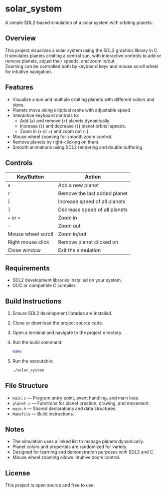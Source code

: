 # solar_system

A simple SDL2-based simulation of a solar system with orbiting planets.

## Overview

This project visualizes a solar system using the SDL2 graphics library in C.  
It simulates planets orbiting a central sun, with interactive controls to add or remove planets, adjust their speeds, and zoom in/out.  
Zooming can be controlled both by keyboard keys and mouse scroll wheel for intuitive navigation.

## Features

- Visualize a sun and multiple orbiting planets with different colors and sizes.
- Planets move along elliptical orbits with adjustable speed.
- Interactive keyboard controls to:
  - Add (`a`) and remove (`r`) planets dynamically.
  - Increase (`[`) and decrease (`]`) planet orbital speeds.
  - Zoom in (`+` or `=`) and zoom out (`-`).
- Mouse wheel zooming for smooth zoom control.
- Remove planets by right-clicking on them.
- Smooth animations using SDL2 rendering and double buffering.

## Controls

| Key/Button         | Action                        |
|--------------------|-------------------------------|
| `a`                | Add a new planet              |
| `r`                | Remove the last added planet  |
| `[`                | Increase speed of all planets |
| `]`                | Decrease speed of all planets |
| `+` or `=`         | Zoom in                      |
| `-`                | Zoom out                     |
| Mouse wheel scroll  | Zoom in/out                  |
| Right mouse click   | Remove planet clicked on     |
| Close window       | Exit the simulation           |

## Requirements

- SDL2 development libraries installed on your system.
- GCC or compatible C compiler.

## Build Instructions

1. Ensure SDL2 development libraries are installed.
2. Clone or download the project source code.
3. Open a terminal and navigate to the project directory.
4. Run the build command:

    ```bash
    make
    ```

5. Run the executable:

    ```bash
    ./solar_system
    ```

## File Structure

- `main.c` — Program entry point, event handling, and main loop.
- `planet.c` — Functions for planet creation, drawing, and movement.
- `main.h` — Shared declarations and data structures.
- `Makefile` — Build instructions.

## Notes

- The simulation uses a linked list to manage planets dynamically.
- Planet colors and properties are randomized for variety.
- Designed for learning and demonstration purposes with SDL2 and C.
- Mouse wheel zooming allows intuitive zoom control.

## License

This project is open source and free to use.
